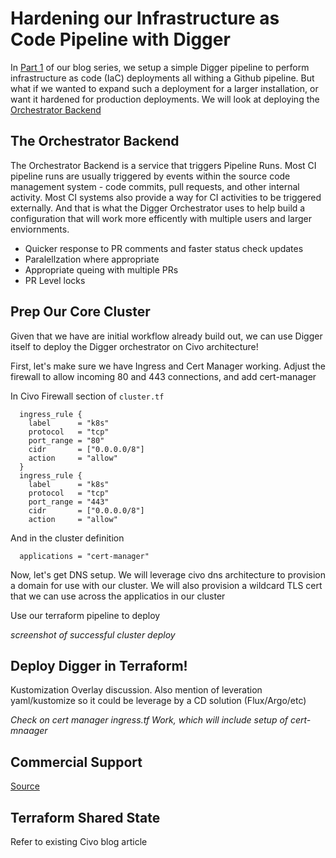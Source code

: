 # Hardening our Infrastructure as Code Pipeline with Digger

In [Part 1](blog-article-1-infra-bootstrap.md) of our blog series, we setup a simple Digger pipeline to perform infrastructure as code (IaC) deployments all withing a Github pipeline.  But what if we wanted to expand such a deployment for a larger installation, or want it hardened for production deployments.  We will look at deploying the [Orchestrator Backend](https://docs.digger.dev/readme/howitworks)

## The Orchestrator Backend

The Orchestrator Backend is a service that triggers Pipeline Runs.  Most CI pipeline runs are usually triggered by events within the source code management system - code commits, pull requests, and other internal activity.  Most CI systems also provide a way for CI activities to be triggered externally.  And that is what the Digger Orchestrator uses to help build a configuration that will work more efficently with multiple users and larger enviornments.

- Quicker response to PR comments and faster status check updates
- Paralellzation where appropriate  
- Appropriate queing with multiple PRs
- PR Level locks

## Prep Our Core Cluster

Given that we have are initial workflow already build out, we can use Digger itself to deploy the Digger orchestrator on Civo architecture!

First, let's make sure we have Ingress and Cert Manager working.  Adjust the firewall to allow incoming 80 and 443 connections, and add cert-manager

In Civo Firewall section of `cluster.tf`

```hcl
  ingress_rule {
    label      = "k8s"
    protocol   = "tcp"
    port_range = "80"
    cidr       = ["0.0.0.0/8"]
    action     = "allow"
  }
  ingress_rule {
    label      = "k8s"
    protocol   = "tcp"
    port_range = "443"
    cidr       = ["0.0.0.0/8"]
    action     = "allow"
```

And in the cluster definition

```hcl
  applications = "cert-manager"
```

Now, let's get DNS setup.  We will leverage civo dns architecture to provision a domain for use with our cluster.  We will also provision a wildcard TLS cert that we can use across the applicatios in our cluster



Use our terraform pipeline to deploy

_screenshot of successful cluster deploy_




## Deploy Digger in Terraform!

Kustomization Overlay discussion.  Also mention of leveration yaml/kustomize so it could be leverage by a CD solution (Flux/Argo/etc)

_Check on cert manager_
_ingress.tf Work, which will include setup of cert-mnaager_




## Commercial Support

[Source](https://docs.digger.dev/self-host/deploy-binary)

## Terraform Shared State

Refer to existing Civo blog article

